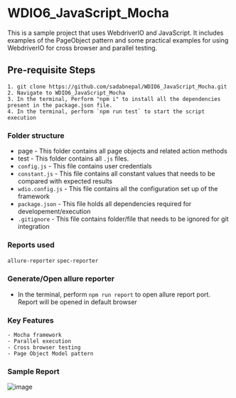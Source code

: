 # WDIO6_JavaScript_Mocha
This is a sample project that uses WebdriverIO and JavaScript. It includes examples of the PageObject pattern and some practical examples for using WebdriverIO for cross browser and parallel testing.

## Pre-requisite Steps
```
1. git clone https://github.com/sadabnepal/WDIO6_JavaScript_Mocha.git
2. Navigate to WDIO6_JavaScript_Mocha
3. In the terminal, Perform "npm i" to install all the dependencies present in the package.json file.
4. In the terminal, perform `npm run test` to start the script execution
```
### Folder structure
- page - This folder contains all page objects and related action methods
- test - This folder contains all `.js` files.
- `config.js` - This file contains user credentials
- `constant.js` - This file contains all constant values that needs to be compared with expected results 
- `wdio.config.js` - This file contains all the configuration set up of the framework
- `package.json` - This file holds all dependencies required for developement/execution
- `.gitignore` - This file contains folder/file that needs to be ignored for git integration

### Reports used
`allure-reporter`
`spec-reporter`

### Generate/Open allure reporter
- In the terminal, perform `npm run report` to open allure report port. Report will be opened in default browser

### Key Features
	- Mocha framework
	- Parallel execution
	- Cross browser testing
	- Page Object Model pattern
	
### Sample Report
![image](https://user-images.githubusercontent.com/65847528/102648981-76d89900-418e-11eb-89a9-29a6289b0d73.png)